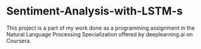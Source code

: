 # Sentiment-Analysis-with-LSTM-s

This project is a part of my work done as a programming assignment in the Natural Language Processing Specialization offered by deeplearning.ai on Coursera.
